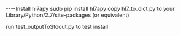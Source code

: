 
----Install hl7apy
sudo pip install hl7apy
copy hl7_to_dict.py to your Library/Python/2.7/site-packages (or equivalent)

run test_outputToStdout.py to test install

